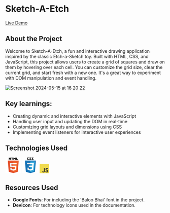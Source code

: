 
# Sketch-A-Etch
<a href="https://etch-a-sketch-am.netlify.app/">Live Demo </a>

## About the Project
Welcome to Sketch-A-Etch, a fun and interactive drawing application inspired by the classic Etch-a-Sketch toy. Built with HTML, CSS, and JavaScript, this project allows users to create a grid of squares and draw on them by hovering over each cell. You can customize the grid size, clear the current grid, and start fresh with a new one. It's a great way to experiment with DOM manipulation and event handling.

<img width="749" alt="Screenshot 2024-05-15 at 16 20 22" src="https://github.com/adammmusial/project-sketch/assets/95377932/c978b52d-32eb-4164-b380-a10e020dfe40">

## Key learnings:
- Creating dynamic and interactive elements with JavaScript
- Handling user input and updating the DOM in real-time
- Customizing grid layouts and dimensions using CSS
- Implementing event listeners for interactive user experiences

## Technologies Used
<img src="https://github.com/devicons/devicon/blob/master/icons/html5/html5-original-wordmark.svg" width="50"> <img src="https://github.com/devicons/devicon/blob/master/icons/css3/css3-original-wordmark.svg" width="50"> <img src="https://github.com/devicons/devicon/blob/master/icons/javascript/javascript-original.svg" width="30">

## Resources Used
- **Google Fonts**: For including the 'Baloo Bhai' font in the project.
- **Devicon**: For technology icons used in the documentation.
